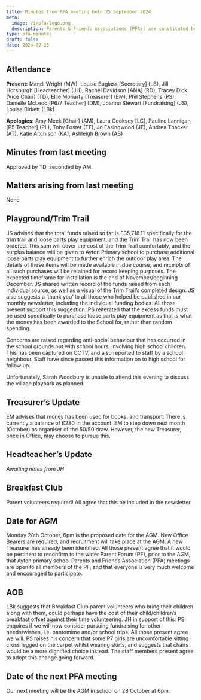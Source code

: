 ```yaml
---
title: Minutes from PFA meeting held 25 September 2024
meta:
  image: /i/pfa/logo.png
  description: Parents & Friends Associations (PFAs) are constituted bodies, which support the school and the broader community. They are independent from the school and the local authority.
type: pfa-minutes
draft: false
date: 2024-09-25
---
```


## Attendance

**Present:** Mandi Wright (MW), Louise Buglass [Secretary] (LB), Jill Horsburgh [Headteacher] (JH), Rachel Davidson [ANA] (RD), Tracey Dick [Vice Chair] (TD), Ellie Moriarty [Treasurer] (EM), Phil Stephens (PS), Danielle McLeod [P6/7 Teacher] (DM), Joanna Stewart [Fundraising] (JS), Louise Birkett (LBk)

**Apologies:** Amy Meek [Chair] (AM), Laura Cooksey [LC], Pauline Lannigan [P5 Teacher] (PL), Toby Foster (TF), Jo Easingwood (JE), Andrea Thacker (AT), Katie Aitchison (KA), Ashleigh Brown (AB)

## Minutes from last meeting

Approved by TD, seconded by AM.


## Matters arising from last meeting

None


## Playground/Trim Trail

JS advises that the total funds raised so far is £35,718.11 specifically for
the trim trail and loose parts play equipment, and the Trim Trail has now been
ordered. This sum will cover the cost of the Trim Trail comfortably, and the
surplus balance will be given to Ayton Primary school to purchase additional
loose parts play equipment to further enrich the outdoor play area. The details
of these items will be made available in due course, and receipts of all such
purchases will be retained for record keeping purposes. The expected timeframe
for installation is the end of November/beginning December. JS shared written
record of the funds raised from each individual source, as well as a visual
of the Trim Trail’s completed design. JS also suggests a ‘thank you’
to all those who helped be published in our monthly newsletter, including
the individual funding bodies. All those present support this suggestion. PS
reiterated that the excess funds must be used specifically to purchase loose
parts play equipment as that is what the money has been awarded to the School
for, rather than random spending.

Concerns are raised regarding anti-social behaviour that has occurred in the
school grounds out with school hours, involving high school children. This has
been captured on CCTV, and also reported to staff by a school neighbour. Staff
have since passed this information on to high school for follow up.

Unfortunately, Sarah Woodbury is unable to attend this evening to discuss the
village playpark as planned.

## Treasurer’s Update

EM advises that money has been used for books, and transport. There is currently
a balance of £280 in the account. EM to step down next month (October) as
organiser of the 50/50 draw. However, the new Treasurer, once in Office, may
choose to pursue this.

## Headteacher’s Update

*Awaiting notes from JH*

## Breakfast Club

Parent volunteers required! All agree that this be included in the newsletter.

## Date for AGM

Monday 28th October, 6pm is the proposed date for the AGM. New Office Bearers
are required, and recruitment will take place at the AGM. A new Treasurer has
already been identified. All those present agree that it would be pertinent to
reconfirm to the wider Parent Forum (PF), prior to the AGM, that Ayton primary
school Parents and Friends Association (PFA) meetings are open to all members of
the PF, and that everyone is very much welcome and encouraged to participate.

## AOB

LBk suggests that Breakfast Club parent volunteers who bring their children
along with them, could perhaps have the cost of their child/children’s
breakfast offset against their time volunteering. JH in support of this. PS
enquires if we will now consider pursuing fundraising for other needs/wishes,
i.e. pantomime and/or school trips. All those present agree we will. PS raises
his concern that some P7 girls are uncomfortable sitting cross legged on the
carpet whilst wearing skirts, and suggests that chairs would be a more dignified
choice instead. The staff members present agree to adopt this change going
forward.

## Date of the next PFA meeting

Our next meeting will be the AGM in school on 28 October at 6pm.
